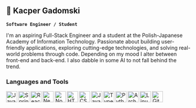 ## 🚀 Kacper Gadomski

**`Software Engineer / Student`**

I'm an aspiring Full-Stack Engineer and a student at the Polish-Japanese Academy of Information Technology. Passionate about building user-friendly applications, exploring cutting-edge technologies, and solving real-world problems through code. Depending on my mood I alter between front-end and back-end. I also dabble in some AI to not fall behind the trend.

### Languages and Tools

<img align="left" alt="Java" width="30px" src="https://cdn.jsdelivr.net/gh/devicons/devicon@latest/icons/java/java-original.svg" />
<img align="left" alt="Spring" width="30px" src="https://cdn.jsdelivr.net/gh/devicons/devicon@latest/icons/spring/spring-original.svg" />     
<img align="left" alt="React" width="30px" src="https://cdn.jsdelivr.net/gh/devicons/devicon@latest/icons/react/react-original.svg" />
<img align="left" alt="NextJS" width="30px" src="https://cdn.jsdelivr.net/gh/devicons/devicon@latest/icons/nextjs/nextjs-plain.svg" />      
<img align="left" alt="NodeJS" width="30px" src="https://cdn.jsdelivr.net/gh/devicons/devicon@latest/icons/nodejs/nodejs-original.svg" />
<img align="left" alt="HTML5" width="30px" src="https://cdn.jsdelivr.net/gh/devicons/devicon@latest/icons/html5/html5-plain.svg" />       
<img align="left" alt="CSS3" width="30px" src="https://cdn.jsdelivr.net/gh/devicons/devicon@latest/icons/css3/css3-plain.svg" />
<img align="left" alt="JavaScript" width="30px" src="https://cdn.jsdelivr.net/gh/devicons/devicon@latest/icons/javascript/javascript-plain.svg" />
<img align="left" alt="TypeScript" width="30px" src="https://cdn.jsdelivr.net/gh/devicons/devicon@latest/icons/typescript/typescript-plain.svg" />
<img align="left" alt="Python" width="30px" src="https://cdn.jsdelivr.net/gh/devicons/devicon@latest/icons/python/python-original.svg" />   
<img align="left" alt="Arch" width="30px" src="https://cdn.jsdelivr.net/gh/devicons/devicon@latest/icons/archlinux/archlinux-original.svg" />
<img align="left" alt="Linux" width="30px" src="https://cdn.jsdelivr.net/gh/devicons/devicon@latest/icons/linux/linux-original.svg" />
<img align="left" alt="Git" width="30px" src="https://cdn.jsdelivr.net/gh/devicons/devicon@latest/icons/git/git-original.svg" />
          
          
          
          
          

          
          


